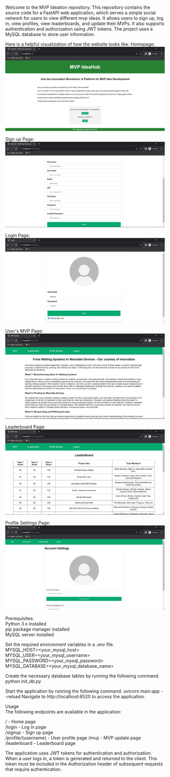 Welcome to the MVP Ideation repository. This repository contains the source code for a FastAPI web application, which serves a simple social network for users to view different mvp ideas. It allows 
users to sign up, log in, view profiles, view leaderboards, and update their MVPs. It also supports authentication and 
authorization using JWT tokens. The project uses a MySQL database to store user information.

Here is a helpful visualization of how the website looks like:
Homepage:   
![ ](./public/images/homepage.JPG)

Sign up Page:   
![ ](./public/images/Signuppage.JPG)

Login Page:     
![ ](./public/images/login.JPG)

User's MVP Page:        
![ ](./public/images/MVPpage.JPG)

Leaderboard Page:       
![ ](./public/images/Leaderboardpage.JPG)

Profile Settings Page:      
![ ](./public/images/Profilepage.JPG)

Prerequisites:   
Python 3.x installed    
pip package manager installed   
MySQL server installed  

Set the required environment variables in a .env file.     
MYSQL_HOST=<your_mysql_host>         
MYSQL_USER=<your_mysql_username>     
MYSQL_PASSWORD=<your_mysql_password>     
MYSQL_DATABASE=<your_mysql_database_name>        

Create the necessary database tables by running the following command.  
python init_db.py   

Start the application by running the following command.
uvicorn main:app --reload
Navigate to http://localhost:6520 to access the application.

Usage   
The following endpoints are available in the application:

/ - Home page   
/login - Log in page    
/signup - Sign up page  
/profile/{username} - User profile page 
/mvp - MVP update page  
/leaderboard - Leaderboard page 

The application uses JWT tokens for authentication and authorization. When a user logs in, a token is generated and 
returned to the client. This token must be included in the Authorization header of subsequent requests that require 
authentication.